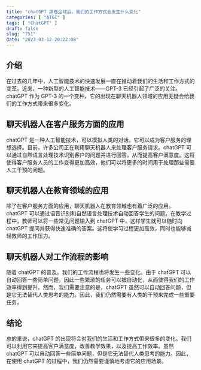 ```yaml
---
title: "chatGPT 席卷全球后，我们的工作方式会发生什么变化"
categories: [ "AIGC" ]
tags: [ "ChatGPT" ]
draft: false
slug: "751"
date: "2023-03-12 20:22:08"
---
```



## 介绍

在过去的几年中，人工智能技术的快速发展一直在推动着我们的生活和工作方式的变革。近来，一种新型的人工智能技术——GPT-3 已经引起了广泛的关注。chatGPT 作为 GPT-3 的一个变种，它的出现在聊天机器人领域的应用无疑会给我们的工作方式带来很多变化。

## 聊天机器人在客户服务方面的应用

chatGPT 是一种人工智能技术，可以模拟人类的对话，它可以成为客户服务的理想选择。目前，许多公司正在利用聊天机器人来处理客户服务请求。chatGPT 可以通过自然语言处理技术识别客户的问题并进行回答，从而提高客户满意度。这将使得客户服务人员的工作变得更加高效，他们可以将更多的时间用于处理那些需要人工干预的问题。

## 聊天机器人在教育领域的应用

除了在客户服务方面的应用，聊天机器人在教育领域也有着广泛的应用。chatGPT 可以通过语音识别和自然语言处理技术自动回答学生的问题。在教学过程中，教师可以将一些常见问题输入到 chatGPT 中，这样学生就可以随时向 chatGPT 提问并获得快速准确的答案。这将使学习过程更加高效，同时也能够减轻教师的工作压力。

## 聊天机器人对工作流程的影响

随着 chatGPT 的普及，我们的工作流程也将发生一些变化。由于 chatGPT 可以自动回答一些简单问题，因此一些繁琐的任务可以被自动化，从而使得我们的工作效率得到提升。然而，我们需要注意的是，chatGPT 虽然可以自动回答问题，但是它无法替代人类思考的能力。因此，我们仍然需要有人类的干预来完成一些重要任务。

## 结论

总的来说，chatGPT 的出现将会对我们的生活和工作方式带来很多的变化。我们可以利用它来提高客户满意度，改善教学效果，以及提高工作效率。虽然 chatGPT 可以自动回答一些简单问题，但是它无法替代人类思考的能力。因此，在使用 chatGPT 的过程中，我们仍然需要谨慎地考虑它的应用场景。

